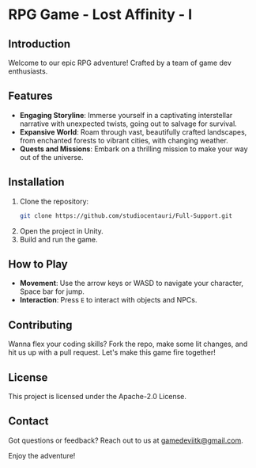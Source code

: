 # RPG Game - Lost Affinity - I

## Introduction
Welcome to our epic RPG adventure! Crafted by a team of game dev enthusiasts.

## Features
- **Engaging Storyline**: Immerse yourself in a captivating interstellar narrative with unexpected twists, going out to salvage for survival.
- **Expansive World**: Roam through vast, beautifully crafted landscapes, from enchanted forests to vibrant cities, with changing weather.
- **Quests and Missions**: Embark on a thrilling mission to make your way out of the universe.

## Installation
1. Clone the repository:
    ```bash
    git clone https://github.com/studiocentauri/Full-Support.git
    ```
2. Open the project in Unity.
3. Build and run the game.

## How to Play
- **Movement**: Use the arrow keys or WASD to navigate your character, Space bar for jump.
- **Interaction**: Press `E` to interact with objects and NPCs.

## Contributing
Wanna flex your coding skills? Fork the repo, make some lit changes, and hit us up with a pull request. Let's make this game fire together!

## License
This project is licensed under the Apache-2.0 License.

## Contact
Got questions or feedback? Reach out to us at [gamedeviitk@gmail.com](mailto:gamedeviitk@gmail.com).

Enjoy the adventure!


